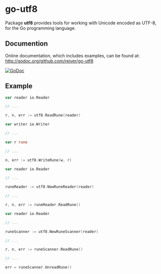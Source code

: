 # go-utf8

Package **utf8** provides tools for working with Unicode encoded as UTF-8, for the Go programming language.


## Documention

Online documentation, which includes examples, can be found at: http://godoc.org/github.com/reiver/go-utf8

[![GoDoc](https://godoc.org/github.com/reiver/go-utf8?status.svg)](https://godoc.org/github.com/reiver/go-utf8)


## Example

```go
var reader io.Reader

// ...

r, n, err := utf8.ReadRune(reader)
```

```go
var writer io.Writer

// ...

var r rune

// ...

n, err := utf8.WriteRune(w, r)
```

```go
var reader io.Reader

// ...

runeReader := utf8.NewRuneReader(reader)

// ...

r, n, err := runeReader.ReadRune()
```

```go
var reader io.Reader

// ...

runeScanner := utf8.NewRuneScanner(reader)

// ...

r, n, err := runeScanner.ReadRune()

// ...

err = runeScanner.UnreadRune()
```
